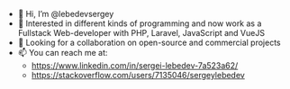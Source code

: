 - 👋 Hi, I’m @lebedevsergey
- 👀 Interested in different kinds of programming and now work as a Fullstack Web-developer with PHP, Laravel, JavaScript and VueJS 
- 💞️ Looking for a collaboration on open-source and commercial projects
- 📫 You can reach me at:
  - https://www.linkedin.com/in/sergei-lebedev-7a523a62/
  - https://stackoverflow.com/users/7135046/sergeylebedev

<!---
lebedevsergey/lebedevsergey is a ✨ special ✨ repository because its `README.md` (this file) appears on your GitHub profile.
You can click the Preview link to take a look at your changes.
--->

